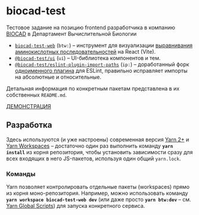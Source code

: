 # biocad-test

Тестовое задание на позицию frontend разработчика в компанию [BIOCAD](https://biocad.ru/) в Департамент Вычислительной Биологии

- [`biocad-test-web`](packages/biocad-test-web) (`btw:`) – инструмент для визуализации [выравнивания аминокислотных последовательностей](https://biomolecula.ru/articles/12-metodov-v-kartinkakh-sukhaia-biologiia) на React (Vite).
- [`@biocad-test/ui`](packages/lib/ui) (`ui`) – UI-библиотека компонентов и тем.
- [`@biocad-test/eslint-plugin-import-paths`](packages/lib/eslint-plugin-import-paths) (`ip:`) – доработанный форк [одноименного плагина](https://www.npmjs.com/package/eslint-plugin-no-relative-import-paths) для ESLint, правильно исправляет импорты на абсолютные и относительные.

Детальная информация по конкретным пакетам представлена в их собственных `README.md`.

[ДЕМОНСТРАЦИЯ](https://manifaces.github.io/biocad-test/)

## Разработка

Здесь используются (и уже настроены) современная версия [Yarn 2+](https://yarnpkg.com/getting-started/migration) и [Yarn Workspaces](https://yarnpkg.com/features/workspaces) –
достаточно один раз выполнить команду **`yarn install`** из корня репозитория,
чтобы установить зависимости сразу для всех входящих в него JS-пакетов, используя один общий `yarn.lock`.

### Команды

Yarn позволяет контролировать отдельные пакеты (workspaces) прямо из корня моно-репозитория.
Например, можно использовать команду **`yarn workspace biocad-test-web dev`**
(или даже просто **`yarn btw:dev`** – см. [Yarn Global Scripts](https://yarnpkg.com/features/workspaces#global-scripts))
для запуска конкретного сервиса.
